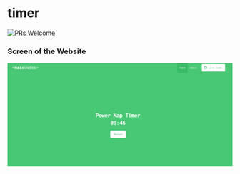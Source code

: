 # timer

<p  align="left">
<a  href="http://makeapullrequest.com">
<img  src="https://img.shields.io/badge/PRs-welcome-brightgreen.svg?style=flat-square"  alt="PRs Welcome">
</a>
</p>

### Screen of the Website
<p float="left">
  <img src="assets/img/Capture.PNG" width="700" />
</p>

